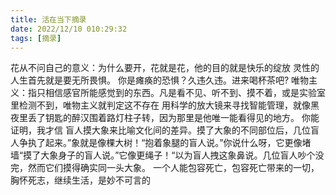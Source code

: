 ```yaml
---
title: 活在当下摘录
date: 2022/12/10 010:29:32
tags: [摘录]
---
```

花从不问自己的意义：为什么要开，花就是花，他的目的就是快乐的绽放
灵性的人生首先就是要无所畏惧。
你是瘫痪的恐惧？久违久违。进来喝杯茶吧?
唯物主义：指只相信感官所能感觉到的东西。凡是看不见、听不到、摸不着，或是实验室里检测不到，唯物主义就判定这不存在
用科学的放大镜来寻找智能管理，就像黑夜里丢了钥匙的醉汉围着路灯柱子转，因为那里是他唯一能看得见的地方。
你能证明，我才信
盲人摸大象来比喻文化间的差异。摸了大象的不同部位后，几位盲人争执了起来。”象就是像棵大树！“抱着象腿的盲人说。”你说什么呀，它更像堵墙“摸了大象身子的盲人说。”它像更绳子！“以为盲人拽这象鼻说。几位盲人吵个没完，然而它们摸得确实同一头大象。
一个人能包容死亡，包容死亡带来的一切，胸怀死志，继续生活，是妙不可言的
